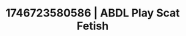 ---
categories:
- Fantasy surrender
- AI-generated
- Cosplay
- Slow burn erotica
- Back arch
- Afterglow vibes
- ASMR
- Interactive NSFW
image: /assets/images/1746723580586.jpg
layout: post
seo:
  description: Featured content with high-quality ABDL Play, Scat Fetish. HD images
    available.
  keywords: ABDL Play, Scat Fetish
  og_image: /assets/images/1746723580586.jpg
  schema_type: VisualArtwork
tags:
- ABDL Play
- Scat Fetish
- '#1746723580586'
title: 1746723580586 | ABDL Play Scat Fetish
---